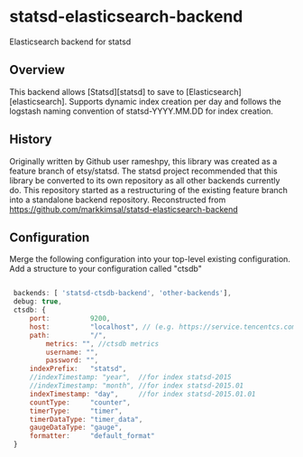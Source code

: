 statsd-elasticsearch-backend
============================

Elasticsearch backend for statsd

## Overview

This backend allows [Statsd][statsd] to save to [Elasticsearch][elasticsearch].  Supports dynamic index creation per day and follows the logstash naming convention of statsd-YYYY.MM.DD for index creation.

## History 

Originally written by Github user rameshpy, this library was created as a feature branch of etsy/statsd.  The statsd project recommended that this library be converted to its own repository as all other backends currently do.  This repository started as a restructuring of the existing feature branch into a standalone backend repository. Reconstructed from https://github.com/markkimsal/statsd-elasticsearch-backend


## Configuration

Merge the following configuration into your top-level existing configuration.
Add a structure to your configuration called "ctsdb"

```js

 backends: [ 'statsd-ctsdb-backend', 'other-backends'],
 debug: true,
 ctsdb: {
	 port:          9200,
	 host:          "localhost", // (e.g. https://service.tencentcs.com
	 path:          "/", 
         metrics: "", //ctsdb metrics 
         username: "",
         password: "",
	 indexPrefix:   "statsd",
	 //indexTimestamp: "year",  //for index statsd-2015 
	 //indexTimestamp: "month", //for index statsd-2015.01
	 indexTimestamp: "day",     //for index statsd-2015.01.01
	 countType:     "counter",
	 timerType:     "timer",
	 timerDataType: "timer_data",
	 gaugeDataType: "gauge",
     formatter:     "default_format"
 }
```
